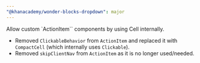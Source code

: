 ```yaml
---
"@khanacademy/wonder-blocks-dropdown": major
---
```


Allow custom `ActionItem`` components by using Cell internally.

- Removed `ClickableBehavior` from `ActionItem` and replaced it with
  `CompactCell` (which internally uses `Clickable`).
- Removed `skipClientNav` from `ActionItem` as it is no longer used/needed.
